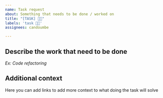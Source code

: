 ```yaml
---
name: Task request
about: Something that needs to be done / worked on
title: "[TASK] 💪🏾"
labels: 'task 💪🏾'
assignees: candoumbe

---
```


## **Describe the work that need to be done**

_Ex: Code refactoring_


## Additional context

Here you can add links to add more context to what doing the task will solve

